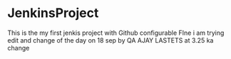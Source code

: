 # JenkinsProject
This is the my first jenkis project with Github configurable 
FIne i am trying 
edit and change of the day on 18 sep by QA AJAY 
LASTETS at 3.25  ka change 
